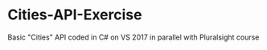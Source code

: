 # Cities-API-Exercise
Basic "Cities" API coded in C# on VS 2017 in parallel with Pluralsight course
